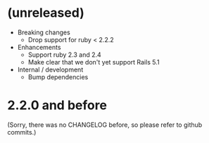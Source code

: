 # (unreleased)

* Breaking changes 
   * Drop support for ruby < 2.2.2
* Enhancements
   * Support ruby 2.3 and 2.4
   * Make clear that we don't yet support Rails 5.1
* Internal / development
   * Bump dependencies 

# 2.2.0 and before

(Sorry, there was no CHANGELOG before, so please refer to github commits.)
